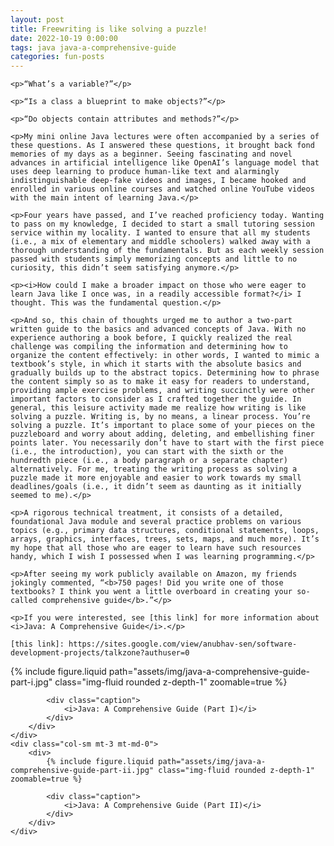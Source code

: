 ```yaml
---
layout: post
title: Freewriting is like solving a puzzle!
date: 2022-10-19 0:00:00
tags: java java-a-comprehensive-guide
categories: fun-posts
---
```


<div>

    <p>“What’s a variable?”</p>

    <p>“Is a class a blueprint to make objects?”</p>

    <p>“Do objects contain attributes and methods?”</p>

    <p>My mini online Java lectures were often accompanied by a series of these questions. As I answered these questions, it brought back fond memories of my days as a beginner. Seeing fascinating and novel advances in artificial intelligence like OpenAI’s language model that uses deep learning to produce human-like text and alarmingly indistinguishable deep-fake videos and images, I became hooked and enrolled in various online courses and watched online YouTube videos with the main intent of learning Java.</p>

    <p>Four years have passed, and I’ve reached proficiency today. Wanting to pass on my knowledge, I decided to start a small tutoring session service within my locality. I wanted to ensure that all my students (i.e., a mix of elementary and middle schoolers) walked away with a thorough understanding of the fundamentals. But as each weekly session passed with students simply memorizing concepts and little to no curiosity, this didn’t seem satisfying anymore.</p>

    <p><i>How could I make a broader impact on those who were eager to learn Java like I once was, in a readily accessible format?</i> I thought. This was the fundamental question.</p>

    <p>And so, this chain of thoughts urged me to author a two-part written guide to the basics and advanced concepts of Java. With no experience authoring a book before, I quickly realized the real challenge was compiling the information and determining how to organize the content effectively: in other words, I wanted to mimic a textbook’s style, in which it starts with the absolute basics and gradually builds up to the abstract topics. Determining how to phrase the content simply so as to make it easy for readers to understand, providing ample exercise problems, and writing succinctly were other important factors to consider as I crafted together the guide. In general, this leisure activity made me realize how writing is like solving a puzzle. Writing is, by no means, a linear process. You’re solving a puzzle. It’s important to place some of your pieces on the puzzleboard and worry about adding, deleting, and embellishing finer points later. You necessarily don’t have to start with the first piece (i.e., the introduction), you can start with the sixth or the hundredth piece (i.e., a body paragraph or a separate chapter) alternatively. For me, treating the writing process as solving a puzzle made it more enjoyable and easier to work towards my small deadlines/goals (i.e., it didn’t seem as daunting as it initially seemed to me).</p>

    <p>A rigorous technical treatment, it consists of a detailed, foundational Java module and several practice problems on various topics (e.g., primary data structures, conditional statements, loops, arrays, graphics, interfaces, trees, sets, maps, and much more). It’s my hope that all those who are eager to learn have such resources handy, which I wish I possessed when I was learning programming.</p>

    <p>After seeing my work publicly available on Amazon, my friends jokingly commented, “<b>750 pages! Did you write one of those textbooks? I think you went a little overboard in creating your so-called comprehensive guide</b>.”</p>

    <p>If you were interested, see [this link] for more information about <i>Java: A Comprehensive Guide</i>.</p>

    [this link]: https://sites.google.com/view/anubhav-sen/software-development-projects/talkzone?authuser=0

</div>

<div class="row mt-3">
    <div class="col-sm mt-3 mt-md-0">
        <div>
            {% include figure.liquid path="assets/img/java-a-comprehensive-guide-part-i.jpg" class="img-fluid rounded z-depth-1" zoomable=true %}
            
            <div class="caption">
                <i>Java: A Comprehensive Guide (Part I)</i>
            </div>
        </div>
    </div>
    <div class="col-sm mt-3 mt-md-0">
        <div>
            {% include figure.liquid path="assets/img/java-a-comprehensive-guide-part-ii.jpg" class="img-fluid rounded z-depth-1" zoomable=true %}
            
            <div class="caption">
                <i>Java: A Comprehensive Guide (Part II)</i>
            </div>
        </div>
    </div>
</div>
